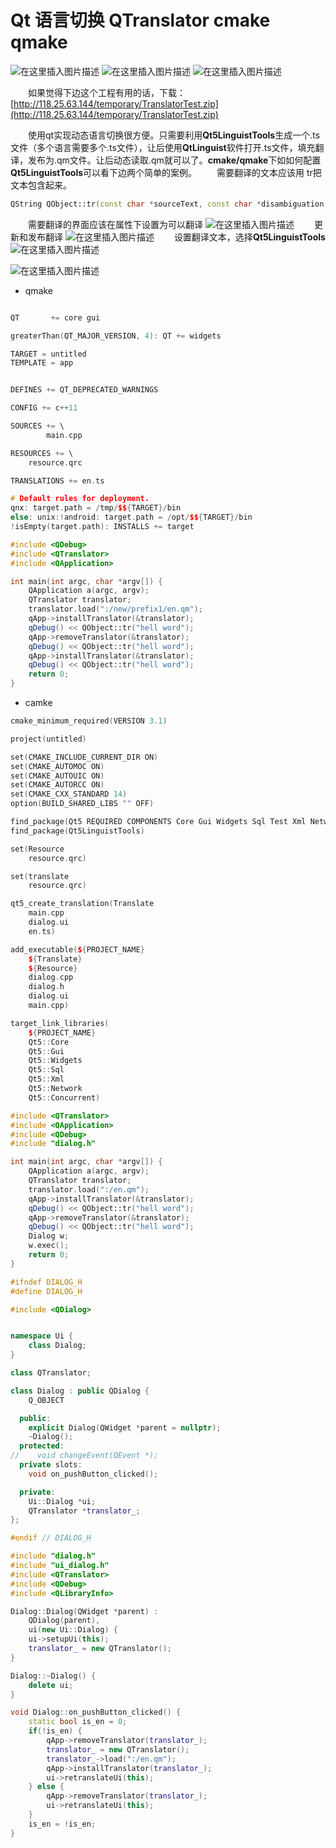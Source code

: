 # Qt 语言切换 QTranslator cmake qmake
![在这里插入图片描述](https://img-blog.csdnimg.cn/20200426190205600.png#pic_center)
![在这里插入图片描述](https://img-blog.csdnimg.cn/2020042619021611.png#pic_center)
![在这里插入图片描述](https://img-blog.csdnimg.cn/20200426190223450.png#pic_center)

&emsp;&emsp;如果觉得下边这个工程有用的话，下载：[http://118.25.63.144/temporary/TranslatorTest.zip](http://118.25.63.144/temporary/TranslatorTest.zip)


&emsp;&emsp;使用qt实现动态语言切换很方便。只需要利用**Qt5LinguistTools**生成一个.ts文件（多个语言需要多个.ts文件），让后使用**QtLinguist**软件打开.ts文件，填充翻译，发布为.qm文件。让后动态读取.qm就可以了。**cmake/qmake**下如如何配置**Qt5LinguistTools**可以看下边两个简单的案例。
&emsp;&emsp;需要翻译的文本应该用 tr把文本包含起来。

```cpp
QString QObject::tr(const char *sourceText, const char *disambiguation = Q_OBJECT, int n = Q_OBJECT)
```
&emsp;&emsp;需要翻译的界面应该在属性下设置为可以翻译
![在这里插入图片描述](https://img-blog.csdnimg.cn/20200426191247805.png#pic_center)
&emsp;&emsp;更新和发布翻译
![在这里插入图片描述](https://img-blog.csdnimg.cn/20200426191358650.png#pic_center)
&emsp;&emsp;设置翻译文本，选择**Qt5LinguistTools**
![在这里插入图片描述](https://img-blog.csdnimg.cn/20200426191433480.png?x-oss-process=image/watermark,type_ZmFuZ3poZW5naGVpdGk,shadow_10,text_aHR0cHM6Ly9ibG9nLmNzZG4ubmV0L2ExNTAwNTc4NDMyMA==,size_16,color_FFFFFF,t_70#pic_center)

![在这里插入图片描述](https://img-blog.csdnimg.cn/20200426191643141.png?x-oss-process=image/watermark,type_ZmFuZ3poZW5naGVpdGk,shadow_10,text_aHR0cHM6Ly9ibG9nLmNzZG4ubmV0L2ExNTAwNTc4NDMyMA==,size_16,color_FFFFFF,t_70)





- qmake

```cpp

QT       += core gui

greaterThan(QT_MAJOR_VERSION, 4): QT += widgets

TARGET = untitled
TEMPLATE = app


DEFINES += QT_DEPRECATED_WARNINGS

CONFIG += c++11

SOURCES += \
        main.cpp

RESOURCES += \
    resource.qrc

TRANSLATIONS += en.ts

# Default rules for deployment.
qnx: target.path = /tmp/$${TARGET}/bin
else: unix:!android: target.path = /opt/$${TARGET}/bin
!isEmpty(target.path): INSTALLS += target
```

```cpp
#include <QDebug>
#include <QTranslator>
#include <QApplication>

int main(int argc, char *argv[]) {
    QApplication a(argc, argv);
    QTranslator translator;
    translator.load(":/new/prefix1/en.qm");
    qApp->installTranslator(&translator);
    qDebug() << QObject::tr("hell word");
    qApp->removeTranslator(&translator);
    qDebug() << QObject::tr("hell word");
    qApp->installTranslator(&translator);
    qDebug() << QObject::tr("hell word");
    return 0;
}


```


- camke

```cpp
cmake_minimum_required(VERSION 3.1)

project(untitled)

set(CMAKE_INCLUDE_CURRENT_DIR ON)
set(CMAKE_AUTOMOC ON)
set(CMAKE_AUTOUIC ON)
set(CMAKE_AUTORCC ON)
set(CMAKE_CXX_STANDARD 14)
option(BUILD_SHARED_LIBS "" OFF)

find_package(Qt5 REQUIRED COMPONENTS Core Gui Widgets Sql Test Xml Network Concurrent)
find_package(Qt5LinguistTools)

set(Resource
    resource.qrc)

set(translate
    resource.qrc)

qt5_create_translation(Translate
    main.cpp
    dialog.ui
    en.ts)

add_executable(${PROJECT_NAME}
    ${Translate}
    ${Resource}
    dialog.cpp
    dialog.h
    dialog.ui
    main.cpp)

target_link_libraries(
    ${PROJECT_NAME}
    Qt5::Core
    Qt5::Gui
    Qt5::Widgets
    Qt5::Sql
    Qt5::Xml
    Qt5::Network
    Qt5::Concurrent)

```

```cpp
#include <QTranslator>
#include <QApplication>
#include <QDebug>
#include "dialog.h"

int main(int argc, char *argv[]) {
    QApplication a(argc, argv);
    QTranslator translator;
    translator.load(":/en.qm");
    qApp->installTranslator(&translator);
    qDebug() << QObject::tr("hell word");
    qApp->removeTranslator(&translator);
    qDebug() << QObject::tr("hell word");
    Dialog w;
    w.exec();
    return 0;
}

```

```cpp
#ifndef DIALOG_H
#define DIALOG_H

#include <QDialog>


namespace Ui {
    class Dialog;
}

class QTranslator;

class Dialog : public QDialog {
    Q_OBJECT

  public:
    explicit Dialog(QWidget *parent = nullptr);
    ~Dialog();
  protected:
//    void changeEvent(QEvent *);
  private slots:
    void on_pushButton_clicked();

  private:
    Ui::Dialog *ui;
    QTranslator *translator_;
};

#endif // DIALOG_H

```

```cpp
#include "dialog.h"
#include "ui_dialog.h"
#include <QTranslator>
#include <QDebug>
#include <QLibraryInfo>

Dialog::Dialog(QWidget *parent) :
    QDialog(parent),
    ui(new Ui::Dialog) {
    ui->setupUi(this);
    translator_ = new QTranslator();
}

Dialog::~Dialog() {
    delete ui;
}

void Dialog::on_pushButton_clicked() {
    static bool is_en = 0;
    if(!is_en) {
        qApp->removeTranslator(translator_);
        translator_ = new QTranslator();
        translator_->load(":/en.qm");
        qApp->installTranslator(translator_);
        ui->retranslateUi(this);
    } else {
        qApp->removeTranslator(translator_);
        ui->retranslateUi(this);
    }
    is_en = !is_en;
}

```
